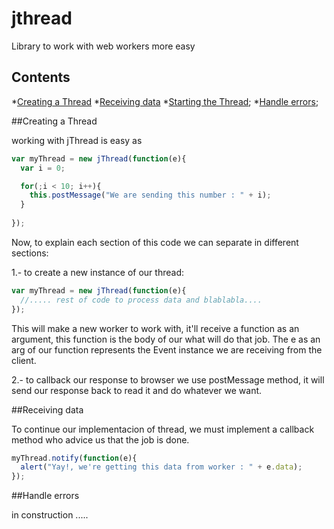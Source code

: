 jthread
=======

Library to work with web workers more easy

Contents
-----
*[Creating a Thread](#creating-a-thread)
*[Receiving data](#receiving-data)
*[Starting the Thread](#starting-the-thread);
*[Handle errors](#handle-errors);

##Creating a Thread

working with jThread is easy as

```javascript
var myThread = new jThread(function(e){
  var i = 0;

  for(;i < 10; i++){
    this.postMessage("We are sending this number : " + i);
  }
  
});
```

Now, to explain each section of this code we can separate in different sections:

1.- to create a new instance of our thread:
```javascript
var myThread = new jThread(function(e){
  //..... rest of code to process data and blablabla....
});
```
This will make a new worker to work with, it'll receive a function as an argument, this function is the body 
of our what will do that job.
The e as an arg of our function represents the Event instance we are receiving from the client.

2.- to callback our response to browser we use postMessage method, it will send our response back to read it and do whatever we want.


##Receiving data

To continue our implementacion of thread, we must implement a callback method who advice us that the job is done.

```javascript
myThread.notify(function(e){
  alert("Yay!, we're getting this data from worker : " + e.data);
});
```

##Handle errors

in construction .....
